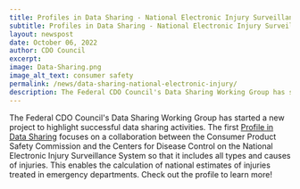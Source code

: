 ```yaml
---
title: Profiles in Data Sharing - National Electronic Injury Surveillance System
subtitle: Profiles in Data Sharing - National Electronic Injury Surveillance System
layout: newspost
date: October 06, 2022
author: CDO Council
excerpt: 
image: Data-Sharing.png
image_alt_text: consumer safety
permalink: /news/data-sharing-national-electronic-injury/
description: The Federal CDO Council's Data Sharing Working Group has started a new project to highlight successful data sharing activities.
---
```


The Federal CDO Council's Data Sharing Working Group has started a new project to highlight successful data sharing activities. The first [Profile in Data Sharing](https://resources.data.gov/resources/profiles-in-data-sharing/) focuses on a collaboration between the Consumer Product Safety Commission and the Centers for Disease Control on the National Electronic Injury Surveillance System so that it includes all types and causes of injuries.
This enables the calculation of national estimates of injuries treated in emergency departments. Check out the profile to learn more!